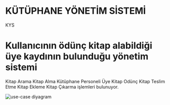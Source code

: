 # KÜTÜPHANE YÖNETİM SİSTEMİ
KYS
# Kullanıcının ödünç kitap alabildiği üye kaydının bulunduğu yönetim sistemi
Kitap Arama 
Kitap Alma 
Kütüphane Personeli 
Üye Kitap 
Odünç Kitap 
Teslim Etme 
Kitap Ekleme 
Kitap Çıkarma işlemleri bulunuyor.

![use-case diyagram](https://user-images.githubusercontent.com/129532105/235344176-0d2892a5-b02a-4908-88b7-0e21ae0235f1.png)
